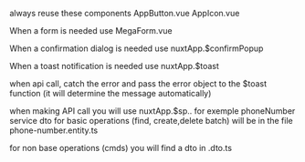 always reuse these components
AppButton.vue
AppIcon.vue

When a form is needed use
MegaForm.vue

When a confirmation dialog is needed use
nuxtApp.$confirmPopup

When a toast notification is needed use
nuxtApp.$toast

when api call, catch the error and pass the error object to the $toast function (it will determine the message automatically)

when making API call you will use nuxtApp.$sp.<service>.<method>
for exemple phoneNumber service dto for basic operations (find, create,delete batch) will be in the file phone-number.entity.ts

for non base operations (cmds) you will find a dto in <method>.dto.ts

